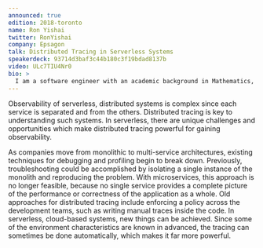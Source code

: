 ```yaml
---
announced: true
edition: 2018-toronto
name: Ron Yishai
twitter: RonYishai
company: Epsagon
talk: Distributed Tracing in Serverless Systems
speakerdeck: 93714d3baf3c44b180c3f19bdad8137b
video: ULc7TIU4Nr0
bio: > 
  I am a software engineer with an academic background in Mathematics, experienced in cyber-security, reverse engineering, machine learning - and recently also a Serverless enthusiast. During the last year, I am working as a senior developer on Epsagon - a startup focused on bringing observability to serverless cloud applications, using distributed tracing and AI technologies, tackling the unique challenges in such environments.
---
```


Observability of serverless, distributed systems is complex since each service is separated and from the others. Distributed tracing is key to understanding such systems. In serverless, there are unique challenges and opportunities which make distributed tracing powerful for gaining observability.

As companies move from monolithic to multi-service architectures, existing techniques for debugging and profiling begin to break down. Previously, troubleshooting could be accomplished by isolating a single instance of the monolith and reproducing the problem. With microservices, this approach is no longer feasible, because no single service provides a complete picture of the performance or correctness of the application as a whole. Old approaches for distributed tracing include enforcing a policy across the development teams, such as writing manual traces inside the code. In serverless, cloud-based systems, new things can be achieved. Since some of the environment characteristics are known in advanced, the tracing can sometimes be done automatically, which makes it far more powerful.

